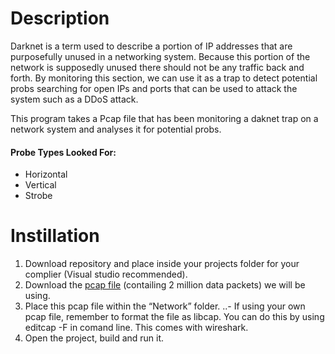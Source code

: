 # Description
Darknet is a term used to describe a portion of IP addresses that are purposefully unused in a networking system. Because this portion of the network is supposedly unused there should not be any traffic back and forth. By monitoring this section, we can use it as a trap to detect potential probs searching for open IPs and ports that can be used to attack the system such as a DDoS attack. 

This program takes a Pcap file that has been monitoring a daknet trap on a network system and analyses it for potential probs.

#### Probe Types Looked For:
- Horizontal
- Vertical
- Strobe

# Instillation
1.	Download repository and place inside your projects folder for your complier (Visual studio recommended).
2.	Download the [pcap file](https://drive.google.com/open?id=1jWuCKoDL5kHzjsJhS9TyHVh4abY_fflo "Google Drive") (contailing 2 million data packets) we will be using.
3.	Place this pcap file within the “Network” folder. 
..- If using your own pcap file, remember to format the file  as libcap. You can do this by using editcap -F in comand line. This comes with wireshark.
4.	Open the project, build and run it.



